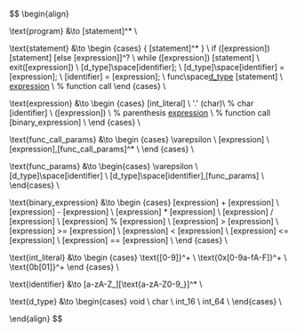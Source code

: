 $$
\begin{align}

\text{program} &\to [statement]^* \\

\text{statement} &\to
\begin {cases}
    \{ [statement]^* \} \\
    if ([expression]) [statement] [else [expression]]^? \\
    while ([expression]) [statement] \\
    exit([expression]) \\
    [d\_type]\space[identifier]; \\
    [d\_type]\space[identifier] = [expression]; \\
    [identifier] = [expression]; \\
    func\space[d\_type]([func\_params]) [statement] \\
    [expression]([func\_call\_params]) \\ % function call
\end {cases} \\

\text{expression} &\to
\begin {cases}
    [int\_literal] \\
    '.' (char)\\  % char
    [identifier] \\
    ([expression]) \\ % parenthesis
    [expression]([func\_call\_params]) \\ % function call
    [binary\_expression] \\
\end {cases} \\

\text{func\_call\_params} &\to
\begin {cases}
    \varepsilon \\
    [expression] \\
    [expression],[func\_call\_params]^* \\
\end {cases} \\

\text{func\_params} &\to
\begin{cases}
    \varepsilon \\
    [d\_type]\space[identifier] \\
    [d\_type]\space[identifier],[func\_params] \\
\end{cases} \\


\text{binary\_expression} &\to
\begin {cases}
    [expression] + [expression] \\
    [expression] - [expression] \\
    [expression] * [expression] \\
    [expression] / [expression] \\
    [expression] \% [expression] \\
    [expression] > [expression] \\
    [expression] >= [expression] \\
    [expression] < [expression] \\
    [expression] <= [expression] \\
    [expression] == [expression] \\
\end {cases} \\

\text{int\_literal} &\to
\begin {cases}
    \text{[0-9]}^+ \\
    \text{0x[0-9a-fA-F]}^+ \\
    \text{0b[01]}^+
\end {cases} \\

\text{identifier} &\to [a-zA-Z\_][\text{a-zA-Z0-9\_}]^* \\

\text{d\_type} &\to
\begin{cases}
 void \\
 char \\
 int\_16 \\
 int\_64 \\
\end{cases} \\

\end{align}
$$
